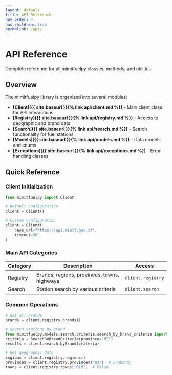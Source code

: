 ```yaml
---
layout: default
title: API Reference
nav_order: 4
has_children: true
permalink: /api/
---
```


# API Reference

Complete reference for all mimitfuelpy classes, methods, and utilities.

## Overview

The mimitfuelpy library is organized into several modules:

- **[Client]({{ site.baseurl }}{% link api/client.md %})** - Main client class for API interactions
- **[Registry]({{ site.baseurl }}{% link api/registry.md %})** - Access to geographic and brand data
- **[Search]({{ site.baseurl }}{% link api/search.md %})** - Search functionality for fuel stations
- **[Models]({{ site.baseurl }}{% link api/models.md %})** - Data models and enums
- **[Exceptions]({{ site.baseurl }}{% link api/exceptions.md %})** - Error handling classes

## Quick Reference

### Client Initialization

```python
from mimitfuelpy import Client

# Default configuration
client = Client()

# Custom configuration
client = Client(
    base_url="https://api.mimit.gov.it",
    timeout=30
)
```

### Main API Categories

| Category | Description | Access |
|----------|-------------|--------|
| Registry | Brands, regions, provinces, towns, highways | `client.registry` |
| Search | Station search by various criteria | `client.search` |

### Common Operations

```python
# Get all brands
brands = client.registry.brands()

# Search stations by brand
from mimitfuelpy.models.search.criteria.search_by_brand_criteria import SearchByBrandCriteria
criteria = SearchByBrandCriteria(province="MI")
results = client.search.byBrand(criteria)

# Get geographic data
regions = client.registry.regions()
provinces = client.registry.provinces("03")  # Lombardy
towns = client.registry.towns("015")  # Milan
```